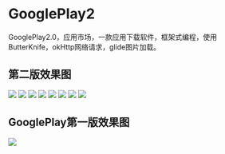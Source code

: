 # GooglePlay2
GooglePlay2.0，应用市场，一款应用下载软件，框架式编程，使用ButterKnife，okHttp网络请求，glide图片加载。

## 第二版效果图
![](png/1.png)
![](png/2.png)
![](png/3.png)
![](png/4.png)
![](png/5.png)
![](png/6.png)
![](png/7.png)
![](png/8.png)

## GooglePlay第一版效果图
![](https://github.com/caohaoping/GooglePlay/raw/master/gif/googleplay.gif)
